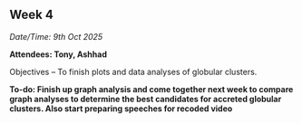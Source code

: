 ## Week 4

*Date/Time: 9th Oct 2025*

**Attendees: Tony, Ashhad**

Objectives – To finish plots and data analyses of globular clusters.

**To-do: Finish up graph analysis and come together next week to compare graph analyses to determine the best candidates for accreted globular clusters. Also start preparing speeches for recoded video**

